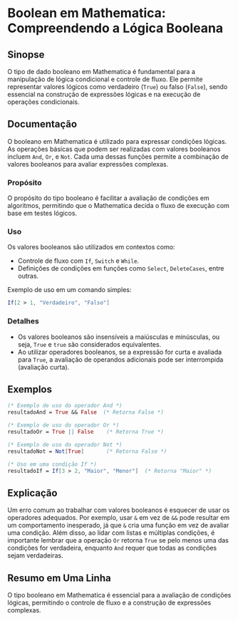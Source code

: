 <!--
Meta Description: # Boolean em Mathematica: Compreendendo a Lógica Booleana ## Sinopse O tipo de dado booleano em Mathematica é fundamental para a manipulação de lógica...
Meta Keywords: true, mathematica, condições, valores, booleanos
-->

# Boolean em Mathematica: Compreendendo a Lógica Booleana

## Sinopse
O tipo de dado booleano em Mathematica é fundamental para a manipulação de lógica condicional e controle de fluxo. Ele permite representar valores lógicos como verdadeiro (`True`) ou falso (`False`), sendo essencial na construção de expressões lógicas e na execução de operações condicionais.

## Documentação
O booleano em Mathematica é utilizado para expressar condições lógicas. As operações básicas que podem ser realizadas com valores booleanos incluem `And`, `Or`, e `Not`. Cada uma dessas funções permite a combinação de valores booleanos para avaliar expressões complexas.

### Propósito
O propósito do tipo booleano é facilitar a avaliação de condições em algoritmos, permitindo que o Mathematica decida o fluxo de execução com base em testes lógicos.

### Uso
Os valores booleanos são utilizados em contextos como:
- Controle de fluxo com `If`, `Switch` e `While`.
- Definições de condições em funções como `Select`, `DeleteCases`, entre outras.
  
Exemplo de uso em um comando simples:
```mathematica
If[2 > 1, "Verdadeiro", "Falso"]
```

### Detalhes
- Os valores booleanos são insensíveis a maiúsculas e minúsculas, ou seja, `True` e `true` são considerados equivalentes.
- Ao utilizar operadores booleanos, se a expressão for curta e avaliada para `True`, a avaliação de operandos adicionais pode ser interrompida (avaliação curta).

## Exemplos
```mathematica
(* Exemplo de uso do operador And *)
resultadoAnd = True && False  (* Retorna False *)

(* Exemplo de uso do operador Or *)
resultadoOr = True || False    (* Retorna True *)

(* Exemplo de uso do operador Not *)
resultadoNot = Not[True]       (* Retorna False *)

(* Uso em uma condição If *)
resultadoIf = If[3 > 2, "Maior", "Menor"]  (* Retorna "Maior" *)
```

## Explicação
Um erro comum ao trabalhar com valores booleanos é esquecer de usar os operadores adequados. Por exemplo, usar `&` em vez de `&&` pode resultar em um comportamento inesperado, já que `&` cria uma função em vez de avaliar uma condição. Além disso, ao lidar com listas e múltiplas condições, é importante lembrar que a operação `Or` retorna `True` se pelo menos uma das condições for verdadeira, enquanto `And` requer que todas as condições sejam verdadeiras.

## Resumo em Uma Linha
O tipo booleano em Mathematica é essencial para a avaliação de condições lógicas, permitindo o controle de fluxo e a construção de expressões complexas.